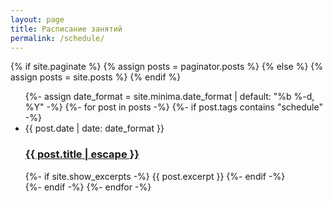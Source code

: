 ```yaml
---
layout: page
title: Расписание занятий
permalink: /schedule/
---
```


{% if site.paginate %}
{% assign posts =  paginator.posts %}
{% else %}
{% assign posts = site.posts %}
{% endif %}

<ul class="post-list">
	{%- assign date_format = site.minima.date_format | default: "%b %-d, %Y" -%}
	{%- for post in posts -%}
		{%- if post.tags contains "schedule" -%}
			<li>
				<span class="post-meta">{{ post.date | date: date_format }}</span>
				<h3>
					<div>
						<a class="post-link" href="{{ post.url | relative_url }}">
							{{ post.title | escape }}
						</a>
					</div>
					<div style="clear:right"></div>
				</h3>
				{%- if site.show_excerpts -%} {{ post.excerpt }} {%- endif -%}
			</li>
		{%- endif -%}
	{%- endfor -%}
</ul>
